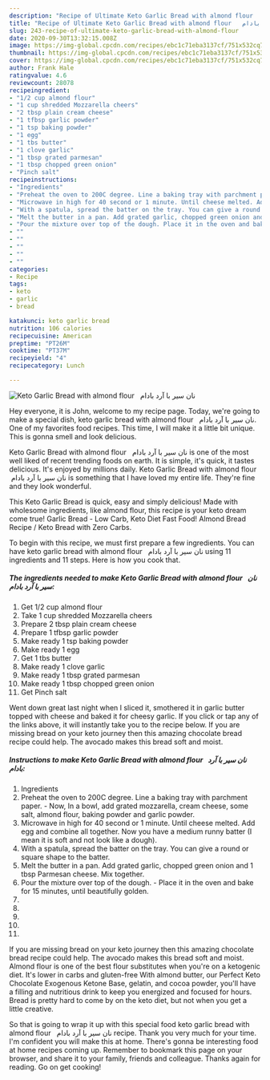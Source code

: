 ```yaml
---
description: "Recipe of Ultimate Keto Garlic Bread with almond flour   نان سیر با آرد بادام"
title: "Recipe of Ultimate Keto Garlic Bread with almond flour   نان سیر با آرد بادام"
slug: 243-recipe-of-ultimate-keto-garlic-bread-with-almond-flour
date: 2020-09-30T13:32:15.008Z
image: https://img-global.cpcdn.com/recipes/ebc1c71eba3137cf/751x532cq70/keto-garlic-bread-with-almond-flour-نان-سیر-با-آرد-بادام-recipe-main-photo.jpg
thumbnail: https://img-global.cpcdn.com/recipes/ebc1c71eba3137cf/751x532cq70/keto-garlic-bread-with-almond-flour-نان-سیر-با-آرد-بادام-recipe-main-photo.jpg
cover: https://img-global.cpcdn.com/recipes/ebc1c71eba3137cf/751x532cq70/keto-garlic-bread-with-almond-flour-نان-سیر-با-آرد-بادام-recipe-main-photo.jpg
author: Frank Hale
ratingvalue: 4.6
reviewcount: 28078
recipeingredient:
- "1/2 cup almond flour"
- "1 cup shredded Mozzarella cheers"
- "2 tbsp plain cream cheese"
- "1 tfbsp garlic powder"
- "1 tsp baking powder"
- "1 egg"
- "1 tbs butter"
- "1 clove garlic"
- "1 tbsp grated parmesan"
- "1 tbsp chopped green onion"
- "Pinch salt"
recipeinstructions:
- "Ingredients"
- "Preheat the oven to 200C degree. Line a baking tray with parchment paper. Now, In a bowl, add grated mozzarella, cream cheese, some salt, almond flour, baking powder and garlic powder."
- "Microwave in high for 40 second or 1 minute. Until cheese melted. Add egg and combine all together. Now you have a medium runny batter (I mean it is soft and not look like a dough)."
- "With a spatula, spread the batter on the tray. You can give a round or square shape to the batter."
- "Melt the butter in a pan. Add grated garlic, chopped green onion and 1 tbsp Parmesan cheese. Mix together."
- "Pour the mixture over top of the dough. Place it in the oven and bake for 15 minutes, until beautifully golden."
- ""
- ""
- ""
- ""
- ""
categories:
- Recipe
tags:
- keto
- garlic
- bread

katakunci: keto garlic bread 
nutrition: 106 calories
recipecuisine: American
preptime: "PT26M"
cooktime: "PT37M"
recipeyield: "4"
recipecategory: Lunch

---
```



![Keto Garlic Bread with almond flour   نان سیر با آرد بادام](https://img-global.cpcdn.com/recipes/ebc1c71eba3137cf/751x532cq70/keto-garlic-bread-with-almond-flour-نان-سیر-با-آرد-بادام-recipe-main-photo.jpg)

Hey everyone, it is John, welcome to my recipe page. Today, we're going to make a special dish, keto garlic bread with almond flour   نان سیر با آرد بادام. One of my favorites food recipes. This time, I will make it a little bit unique. This is gonna smell and look delicious.

Keto Garlic Bread with almond flour   نان سیر با آرد بادام is one of the most well liked of recent trending foods on earth. It is simple, it's quick, it tastes delicious. It's enjoyed by millions daily. Keto Garlic Bread with almond flour   نان سیر با آرد بادام is something that I have loved my entire life. They're fine and they look wonderful.

This Keto Garlic Bread is quick, easy and simply delicious! Made with wholesome ingredients, like almond flour, this recipe is your keto dream come true! Garlic Bread - Low Carb, Keto Diet Fast Food! Almond Bread Recipe / Keto Bread with Zero Carbs.


To begin with this recipe, we must first prepare a few ingredients. You can have keto garlic bread with almond flour   نان سیر با آرد بادام using 11 ingredients and 11 steps. Here is how you cook that.

<!--inarticleads1-->

##### The ingredients needed to make Keto Garlic Bread with almond flour   نان سیر با آرد بادام:

1. Get 1/2 cup almond flour
1. Take 1 cup shredded Mozzarella cheers
1. Prepare 2 tbsp plain cream cheese
1. Prepare 1 tfbsp garlic powder
1. Make ready 1 tsp baking powder
1. Make ready 1 egg
1. Get 1 tbs butter
1. Make ready 1 clove garlic
1. Make ready 1 tbsp grated parmesan
1. Make ready 1 tbsp chopped green onion
1. Get Pinch salt


Went down great last night when I sliced it, smothered it in garlic butter topped with cheese and baked it for cheesy garlic. If you click or tap any of the links above, it will instantly take you to the recipe below. If you are missing bread on your keto journey then this amazing chocolate bread recipe could help. The avocado makes this bread soft and moist. 

<!--inarticleads2-->

##### Instructions to make Keto Garlic Bread with almond flour   نان سیر با آرد بادام:

1. Ingredients
1. Preheat the oven to 200C degree. Line a baking tray with parchment paper. - Now, In a bowl, add grated mozzarella, cream cheese, some salt, almond flour, baking powder and garlic powder.
1. Microwave in high for 40 second or 1 minute. Until cheese melted. Add egg and combine all together. Now you have a medium runny batter (I mean it is soft and not look like a dough).
1. With a spatula, spread the batter on the tray. You can give a round or square shape to the batter.
1. Melt the butter in a pan. Add grated garlic, chopped green onion and 1 tbsp Parmesan cheese. Mix together.
1. Pour the mixture over top of the dough. - Place it in the oven and bake for 15 minutes, until beautifully golden.
1. 
1. 
1. 
1. 
1. 


If you are missing bread on your keto journey then this amazing chocolate bread recipe could help. The avocado makes this bread soft and moist. Almond flour is one of the best flour substitutes when you&#39;re on a ketogenic diet. It&#39;s lower in carbs and gluten-free With almond butter, our Perfect Keto Chocolate Exogenous Ketone Base, gelatin, and cocoa powder, you&#39;ll have a filling and nutritious drink to keep you energized and focused for hours. Bread is pretty hard to come by on the keto diet, but not when you get a little creative. 

So that is going to wrap it up with this special food keto garlic bread with almond flour   نان سیر با آرد بادام recipe. Thank you very much for your time. I'm confident you will make this at home. There's gonna be interesting food at home recipes coming up. Remember to bookmark this page on your browser, and share it to your family, friends and colleague. Thanks again for reading. Go on get cooking!
